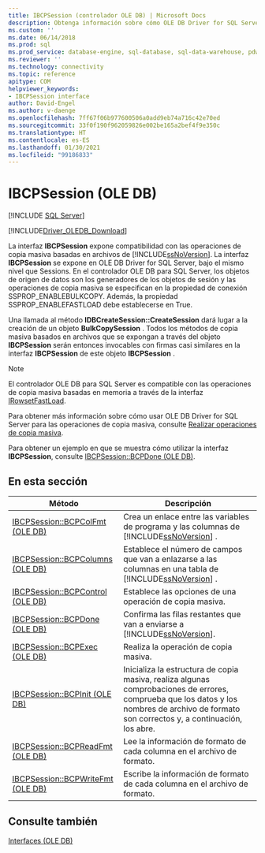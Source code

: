 ```yaml
---
title: IBCPSession (controlador OLE DB) | Microsoft Docs
description: Obtenga información sobre cómo OLE DB Driver for SQL Server usa IBCPSession para admitir operaciones de copia masiva basadas en archivos de SQL Server, y sobre sus miembros.
ms.custom: ''
ms.date: 06/14/2018
ms.prod: sql
ms.prod_service: database-engine, sql-database, sql-data-warehouse, pdw
ms.reviewer: ''
ms.technology: connectivity
ms.topic: reference
apitype: COM
helpviewer_keywords:
- IBCPSession interface
author: David-Engel
ms.author: v-daenge
ms.openlocfilehash: 7ff67f06b977600506a0add9eb74a716c42e70ed
ms.sourcegitcommit: 33f0f190f962059826e002be165a2bef4f9e350c
ms.translationtype: HT
ms.contentlocale: es-ES
ms.lasthandoff: 01/30/2021
ms.locfileid: "99186833"
---
```

# <a name="ibcpsession-ole-db"></a>IBCPSession (OLE DB)
[!INCLUDE [SQL Server](../../../includes/applies-to-version/sql-asdb-asdbmi-asa-pdw.md)]

[!INCLUDE[Driver_OLEDB_Download](../../../includes/driver_oledb_download.md)]

  La interfaz **IBCPSession** expone compatibilidad con las operaciones de copia masiva basadas en archivos de [!INCLUDE[ssNoVersion](../../../includes/ssnoversion-md.md)]. La interfaz **IBCPSession** se expone en OLE DB Driver for SQL Server, bajo el mismo nivel que Sessions. En el controlador OLE DB para SQL Server, los objetos de origen de datos son los generadores de los objetos de sesión y las operaciones de copia masiva se especifican en la propiedad de conexión SSPROP_ENABLEBULKCOPY. Además, la propiedad SSPROP_ENABLEFASTLOAD debe establecerse en True.  
  
 Una llamada al método **IDBCreateSession::CreateSession** dará lugar a la creación de un objeto **BulkCopySession** . Todos los métodos de copia masiva basados en archivos que se expongan a través del objeto **IBCPSession** serán entonces invocables con firmas casi similares en la interfaz **IBCPSession** de este objeto **IBCPSession** .  
  
> [!NOTE]  
>  El controlador OLE DB para SQL Server es compatible con las operaciones de copia masiva basadas en memoria a través de la interfaz [IRowsetFastLoad](../../oledb/ole-db-interfaces/irowsetfastload-ole-db.md).  
  
 Para obtener más información sobre cómo usar OLE DB Driver for SQL Server para las operaciones de copia masiva, consulte [Realizar operaciones de copia masiva](../../oledb/features/performing-bulk-copy-operations.md).  
  
 Para obtener un ejemplo en que se muestra cómo utilizar la interfaz **IBCPSession**, consulte [IBCPSession::BCPDone &#40;OLE DB&#41;](../../oledb/ole-db-interfaces/ibcpsession-bcpdone-ole-db.md).  
  
## <a name="in-this-section"></a>En esta sección  
  
|Método|Descripción|  
|------------|-----------------|  
|[IBCPSession::BCPColFmt &#40;OLE DB&#41;](../../oledb/ole-db-interfaces/ibcpsession-bcpcolfmt-ole-db.md)|Crea un enlace entre las variables de programa y las columnas de [!INCLUDE[ssNoVersion](../../../includes/ssnoversion-md.md)] .|  
|[IBCPSession::BCPColumns &#40;OLE DB&#41;](../../oledb/ole-db-interfaces/ibcpsession-bcpcolumns-ole-db.md)|Establece el número de campos que van a enlazarse a las columnas en una tabla de [!INCLUDE[ssNoVersion](../../../includes/ssnoversion-md.md)] .|  
|[IBCPSession::BCPControl &#40;OLE DB&#41;](../../oledb/ole-db-interfaces/ibcpsession-bcpcontrol-ole-db.md)|Establece las opciones de una operación de copia masiva.|  
|[IBCPSession::BCPDone &#40;OLE DB&#41;](../../oledb/ole-db-interfaces/ibcpsession-bcpdone-ole-db.md)|Confirma las filas restantes que van a enviarse a [!INCLUDE[ssNoVersion](../../../includes/ssnoversion-md.md)].|  
|[IBCPSession::BCPExec &#40;OLE DB&#41;](../../oledb/ole-db-interfaces/ibcpsession-bcpexec-ole-db.md)|Realiza la operación de copia masiva.|  
|[IBCPSession::BCPInit &#40;OLE DB&#41;](../../oledb/ole-db-interfaces/ibcpsession-bcpinit-ole-db.md)|Inicializa la estructura de copia masiva, realiza algunas comprobaciones de errores, comprueba que los datos y los nombres de archivo de formato son correctos y, a continuación, los abre.|  
|[IBCPSession::BCPReadFmt &#40;OLE DB&#41;](../../oledb/ole-db-interfaces/ibcpsession-bcpreadfmt-ole-db.md)|Lee la información de formato de cada columna en el archivo de formato.|  
|[IBCPSession::BCPWriteFmt &#40;OLE DB&#41;](../../oledb/ole-db-interfaces/ibcpsession-bcpwritefmt-ole-db.md)|Escribe la información de formato de cada columna en el archivo de formato.|  
  
## <a name="see-also"></a>Consulte también  
 [Interfaces &#40;OLE DB&#41;](../../oledb/ole-db-interfaces/oledb-driver-for-sql-server-ole-db-interfaces.md)  
  
  
